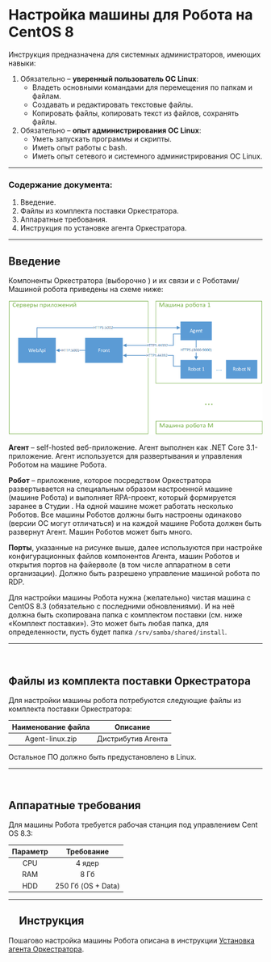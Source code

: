 # Настройка машины для Робота на CentOS 8

Инструкция предназначена для системных администраторов, имеющих навыки:
1.	Обязательно – **уверенный пользователь ОС Linux**:    
    * Владеть основными командами для перемещения по папкам и файлам.    
    * Создавать и редактировать текстовые файлы.    
    * Копировать файлы, копировать текст из файлов, сохранять файлы.    
2.	Обязательно – **опыт администрирования ОС Linux**:    
    * Уметь запускать программы и скрипты.    
    * Иметь опыт работы c bash.     
    * Иметь опыт сетевого и системного администрирования ОС Linux.    
---

### **Содержание документа**:

1. Введение.
2. Файлы из комплекта поставки Оркестратора.
3. Аппаратные требования.
4. Инструкция по установке агента Оркестратора.

---

## Введение
Компоненты Оркестратора (выборочно ) и их связи и с Роботами/Машиной робота приведены на схеме ниже:
 
![](<../../../.gitbook/assets/Компоненты Оркестратора и Роботы.png>)

**Агент** – self-hosted веб-приложение. Агент выполнен как .NET Core 3.1-приложение. Агент используется для развертывания и управления Роботом на машине Робота.

**Робот** – приложение, которое посредством Оркестратора развертывается на специальным образом настроенной машине (машине Робота) и выполняет RPA-проект, который формируется заранее в Студии .
На одной машине может работать несколько Роботов. Все машины Роботов должны быть настроены одинаково (версии ОС могут отличаться) и на каждой машине Робота должен быть развернут Агент.
Машин Роботов может быть много.

**Порты**, указанные на рисунке выше, далее используются при настройке конфигурационных файлов компонентов Агента, машин Роботов и открытия портов на файерволе (в том числе аппаратном в сети организации).
Должно быть разрешено управление машиной робота по RDP. 

Для настройки машины Робота нужна (желательно) чистая  машина с CentOS 8.3 (обязательно с последними обновлениями). И на неё должна быть скопирована папка с комплектом поставки (см. ниже «Комплект поставки»). Это может быть любая папка, для определенности, пусть будет папка `/srv/samba/shared/install`.

---
 
## Файлы из комплекта поставки Оркестратора
Для настройки машины робота потребуются следующие файлы из комплекта поставки Оркестратора:

| Наименование файла | Описание                          |
| :---------------: | :----------------------------------: |
| Agent-linux.zip   | Дистрибутив Агента                  | 

Остальное ПО должно быть предустановлено в Linux.

---
 
## Аппаратные требования
Для машины Робота требуется рабочая станция под управлением Cent OS 8.3:

| Параметр          | Требование                           |
| :---------------: | :----------------------------------: |
| CPU	              | 4 ядер                               | 
| RAM	              | 8 Гб                                 | 
| HDD	              | 250 Гб (OS + Data)                   | 

---

##  Инструкция
Пошагово настройка машины Робота описана в инструкции [Установка агента Оркестратора]().


